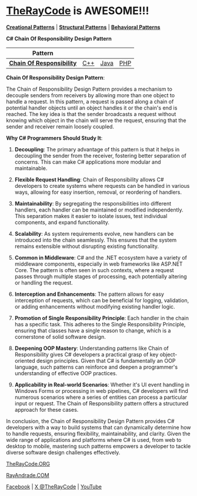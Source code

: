 # [TheRayCode](../../../README.md) is AWESOME!!!

**[Creational Patterns](../../Creational/README.md)** | **[Structural Patterns](../../Structural/README.md)** | **[Behavioral Patterns](../README.md)**

**C# Chain Of Responsibility Design Pattern**

|Pattern|   |   |   |
|---|---|---|---|
| [**Chain Of Responsibility**](README.md) | [C++](../../../Csharp/Behavioral/ChainOfResponsibility/README.md) | [Java](../../../Java/Behavioral/ChainOfResponsibility/README.md) | [PHP](../../../PHP/Behavioral/ChainOfResponsibility/README.md) |

**Chain Of Responsibility Design Pattern**:

The Chain of Responsibility Design Pattern provides a mechanism to decouple senders from receivers by allowing more than one object to handle a request. In this pattern, a request is passed along a chain of potential handler objects until an object handles it or the chain's end is reached. The key idea is that the sender broadcasts a request without knowing which object in the chain will serve the request, ensuring that the sender and receiver remain loosely coupled.

**Why C# Programmers Should Study It**:

1. **Decoupling**: The primary advantage of this pattern is that it helps in decoupling the sender from the receiver, fostering better separation of concerns. This can make C# applications more modular and maintainable.

2. **Flexible Request Handling**: Chain of Responsibility allows C# developers to create systems where requests can be handled in various ways, allowing for easy insertion, removal, or reordering of handlers.

3. **Maintainability**: By segregating the responsibilities into different handlers, each handler can be maintained or modified independently. This separation makes it easier to isolate issues, test individual components, and expand functionality.

4. **Scalability**: As system requirements evolve, new handlers can be introduced into the chain seamlessly. This ensures that the system remains extensible without disrupting existing functionality.

5. **Common in Middleware**: C# and the .NET ecosystem have a variety of middleware components, especially in web frameworks like ASP.NET Core. The pattern is often seen in such contexts, where a request passes through multiple stages of processing, each potentially altering or handling the request.

6. **Interception and Enhancements**: The pattern allows for easy interception of requests, which can be beneficial for logging, validation, or adding enhancements without modifying existing handler logic.

7. **Promotion of Single Responsibility Principle**: Each handler in the chain has a specific task. This adheres to the Single Responsibility Principle, ensuring that classes have a single reason to change, which is a cornerstone of solid software design.

8. **Deepening OOP Mastery**: Understanding patterns like Chain of Responsibility gives C# developers a practical grasp of key object-oriented design principles. Given that C# is fundamentally an OOP language, such patterns can reinforce and deepen a programmer's understanding of effective OOP practices.

9. **Applicability in Real-world Scenarios**: Whether it's UI event handling in Windows Forms or processing in web pipelines, C# developers will find numerous scenarios where a series of entities can process a particular input or request. The Chain of Responsibility pattern offers a structured approach for these cases.

In conclusion, the Chain of Responsibility Design Pattern provides C# developers with a way to build systems that can dynamically determine how to handle requests, ensuring flexibility, maintainability, and clarity. Given the wide range of applications and platforms where C# is used, from web to desktop to mobile, mastering such patterns empowers a developer to tackle diverse software design challenges effectively.

[TheRayCode.ORG](https://www.TheRayCode.org)

[RayAndrade.COM](https://www.RayAndrade.com)

[Facebook](https://www.facebook.com/TheRayCode/) | [X @TheRayCode](https://www.x.com/TheRayCode/) | [YouTube](https://www.youtube.com/TheRayCode/)
